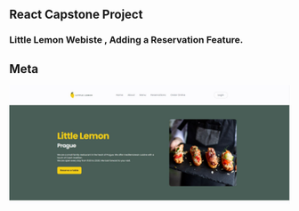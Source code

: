 ## React Capstone Project

### Little Lemon Webiste , Adding a Reservation Feature.

## Meta

<img src="./src/assets/LandingPage.JPG" width="auto">
